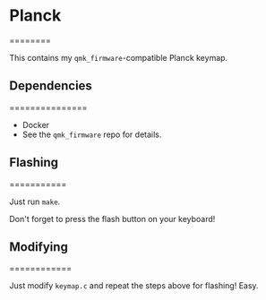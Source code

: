 # Planck
========

This contains my `qmk_firmware`-compatible Planck keymap.

## Dependencies
===============

* Docker
* See the `qmk_firmware` repo for details.

## Flashing
===========

Just run `make`.

Don't forget to press the flash button on your keyboard!

## Modifying
============

Just modify `keymap.c` and repeat the steps above for flashing! Easy.


